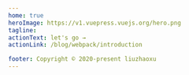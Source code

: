 ```yaml
---
home: true
heroImage: https://v1.vuepress.vuejs.org/hero.png
tagline:
actionText: let's go →
actionLink: /blog/webpack/introduction

footer: Copyright © 2020-present liuzhaoxu
---
```

